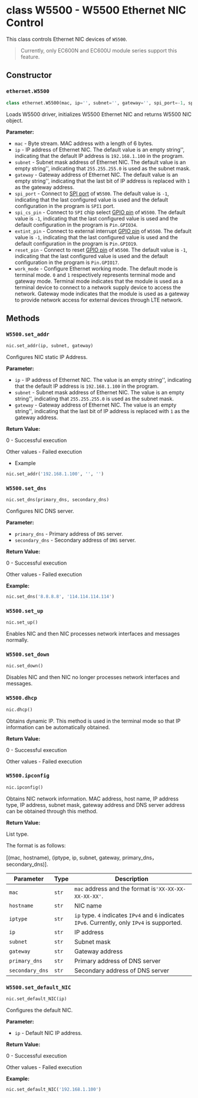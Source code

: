 # class W5500 - W5500 Ethernet NIC Control

This class controls Ethernet NIC devices of `W5500`.

> Currently, only EC600N and EC600U module series support this feature.


## Constructor

### `ethernet.W5500`

```python
class ethernet.W5500(mac, ip='', subnet='', gateway='', spi_port=-1, spi_cs_pin=-1, extint_pin=-1, reset_pin=-1, work_mode=0)
```

Loads W5500 driver, initializes W5500 Ethernet NIC and returns W5500 NIC object.   

**Parameter:**

- `mac` - Byte stream. MAC address with a length of 6 bytes.
- `ip` -  IP address of Ethernet NIC. The default value is an empty string'', indicating that the default IP address is `192.168.1.100` in the program.  
- `subnet` - Subnet mask address of Ethernet NIC. The default value is an empty string'', indicating that `255.255.255.0` is used as the subnet mask.
- `gateway` - Gateway address of Ethernet NIC. The default value is an empty string'', indicating that the last bit of IP address is replaced with `1` as the gateway address.
- `spi_port` - Connect to [SPI port](./machine.SPI.md) of `W5500`. The default value is `-1`, indicating that the last configured value is used and the default configuration in the program is `SPI1` port.
- `spi_cs_pin` - Connect to `SPI` chip select [GPIO pin](./machine.Pin.md) of `W5500`. The default value is `-1`, indicating that the last configured value is used and the default configuration in the program is `Pin.GPIO34`.
- `extint_pin` - Connect to external interrupt [GPIO pin](./machine.Pin.md) of `W5500`. The default value is `-1`, indicating that the last configured value is used and the default configuration in the program is `Pin.GPIO19`.
- `reset_pin` - Connect to reset [GPIO pin](./machine.Pin.md) of `W5500`. The default value is `-1`, indicating that the last configured value is used and the default configuration in the program is `Pin.GPIO17`.
- `work_mode` - Configure Ethernet working mode. The default mode is terminal mode. `0` and `1` respectively represents terminal mode and gateway mode. Terminal mode indicates that the module is used as a terminal device to connect to a network supply device to access the network. Gateway mode indicates that the module is used as a gateway to provide network access for external devices through LTE network.

## Methods 

### `W5500.set_addr`
```python
nic.set_addr(ip, subnet, gateway)
```

Configures NIC static IP Address.

**Parameter:**

- `ip` -  IP address of Ethernet NIC. The value is an empty string'', indicating that the default IP address is `192.168.1.100` in the program.  
- `subnet` - Subnet mask address of Ethernet NIC. The value is an empty string'', indicating that `255.255.255.0` is used as the subnet mask.
- `gateway` - Gateway address of Ethernet NIC. The value is an empty string'', indicating that the last bit of IP address is replaced with `1` as the gateway address.

**Return Value:**   

0 - Successful execution

Other values - Failed execution

* Example

```python
nic.set_addr('192.168.1.100', '', '')
```

### `W5500.set_dns`

```python
nic.set_dns(primary_dns, secondary_dns)
```

Configures NIC DNS server.

**Parameter:**

- `primary_dns` - Primary address of `DNS` server.
- `secondary_dns` - Secondary address of `DNS` server.

**Return Value:**   

0 - Successful execution

Other values - Failed execution

**Example:** 

```python
nic.set_dns('8.8.8.8', '114.114.114.114')
```

### `W5500.set_up`

```python
nic.set_up()
```

Enables NIC and then NIC processes network interfaces and messages normally.

### `W5500.set_down`

```python
nic.set_down()
```

Disables NIC and then NIC no longer processes network interfaces and messages.

### `W5500.dhcp`

```python
nic.dhcp()
```

Obtains dynamic IP. This method is used in the terminal mode so that IP information can be automatically obtained.

**Return Value:**   

0 - Successful execution

Other values - Failed execution

### `W5500.ipconfig`

```python
nic.ipconfig()
```

Obtains NIC network information. MAC address, host name, IP address type, IP address, subnet mask, gateway address and DNS server address can be obtained through this method.

**Return Value:**   

List type.

The format is as follows:

 [(mac, hostname), (iptype, ip, subnet, gateway, primary_dns，secondary_dns)].  

|  Parameter  | Type | Description |
| ---- | ---- |---------- |
| `mac`    | `str` | `mac` address and the format is`'XX-XX-XX-XX-XX-XX'`. |
| `hostname`| `str` | NIC name |
| `iptype`  | `str` | `ip` type. `4` indicates `IPv4` and `6` indicates `IPv6`. Currently, only `IPv4` is supported. |
| `ip`     | `str` | IP address |
| `subnet` | `str` | Subnet mask |
| `gateway`| `str` | Gateway address |
| `primary_dns`| `str` | Primary address of DNS server |
| `secondary_dns`| `str` | Secondary address of DNS server |

### `W5500.set_default_NIC`

```python
nic.set_default_NIC(ip)
```

Configures the default NIC.

**Parameter:**

- `ip` - Default NIC IP address.

**Return Value:**   

0 - Successful execution

Other values - Failed execution

**Example:** 

```python
nic.set_default_NIC('192.168.1.100')
```
